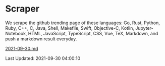 # Scraper

We scrape the github trending page of these languages: Go, Rust, Python, Ruby, C++, C, Java, Shell, Makefile, Swift, Objective-C, Kotlin, Jupyter-Notebook, HTML, JavaScript, TypeScript, CSS, Vue, TeX, Markdown, and push a markdown result everyday.

[2021-09-30.md](https://github.com/yangwenmai/github-trending-backup/blob/master/2021-09-30.md)

Last Updated: 2021-09-30 04:00:10